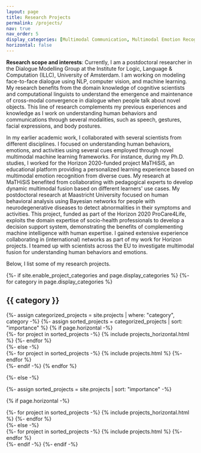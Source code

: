 ```yaml
---
layout: page
title: Research Projects
permalink: /projects/
nav: true
nav_order: 5
display_categories: [Multimodal Communication, Multimodal Emotion Recognition, Interpretable & Explainable AI, Multimodal Human Behavior Analysis, Facial Recognition] 
horizontal: false
---
```

**Research scope and interests**:
Currently, I am a postdoctoral researcher in the Dialogue Modelling Group at the Institute for Logic, Language & Computation (ILLC), University of Amsterdam. I am working on modeling face-to-face dialogue using NLP, computer vision, and machine learning. My research benefits from the domain knowledge of cognitive scientists and computational linguists to understand the emergence and maintenance of cross-modal convergence in dialogue when people talk about novel objects. This line of research complements my previous experiences and knowledge as I work on understanding human behaviors and communications through several modalities, such as speech, gestures, facial expressions, and body postures.

In my earlier academic work, I collaborated with several scientists from different disciplines. I focused on understanding human behaviors, emotions, and activities using several cues employed through novel multimodal machine learning frameworks. For instance, during my Ph.D. studies, I worked for the Horizon 2020-funded project MaTHiSiS, an educational platform providing a personalized learning experience based on multimodal emotion recognition from diverse cues. My research at MaTHiSiS benefited from collaborating with pedagogical experts to develop dynamic multimodal fusion based on different learners' use cases. My postdoctoral research at Maastricht University focused on human behavioral analysis using Bayesian networks for people with neurodegenerative diseases to detect abnormalities in their symptoms and activities. This project, funded as part of the Horizon 2020 ProCare4Life, exploits the domain expertise of socio-health professionals to develop a decision support system, demonstrating the benefits of complementing machine intelligence with human expertise. I gained extensive experience collaborating in (international) networks as part of my work for Horizon projects. I teamed up with scientists across the EU to investigate multimodal fusion for understanding human behaviors and emotions.

Below, I list some of my research projects.

<!-- pages/projects.md -->

<div class="projects">
{%- if site.enable_project_categories and page.display_categories %}
  <!-- Display categorized projects -->
  {%- for category in page.display_categories %}
  <h2 class="category">{{ category }}</h2>
  {%- assign categorized_projects = site.projects | where: "category", category -%}
  {%- assign sorted_projects = categorized_projects | sort: "importance" %}
  <!-- Generate cards for each project -->
  {% if page.horizontal -%}
  <div class="container">
    <div class="row row-cols-2">
    {%- for project in sorted_projects -%}
      {% include projects_horizontal.html %}
    {%- endfor %}
    </div>
  </div>
  {%- else -%}
  <div class="grid">
    {%- for project in sorted_projects -%}
      {% include projects.html %}
    {%- endfor %}
  </div>
  {%- endif -%}
  {% endfor %}

{%- else -%}

<!-- Display projects without categories -->

  {%- assign sorted_projects = site.projects | sort: "importance" -%}

<!-- Generate cards for each project -->

  {% if page.horizontal -%}

<div class="container">
    <div class="row row-cols-2">
    {%- for project in sorted_projects -%}
      {% include projects_horizontal.html %}
    {%- endfor %}
    </div>
  </div>
  {%- else -%}
  <div class="grid">
    {%- for project in sorted_projects -%}
      {% include projects.html %}
    {%- endfor %}
  </div>
  {%- endif -%}
{%- endif -%}
</div>
